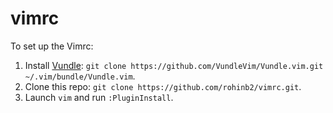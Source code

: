 # vimrc

To set up the Vimrc:
1. Install [Vundle](https://github.com/VundleVim/Vundle.vim):
`git clone https://github.com/VundleVim/Vundle.vim.git ~/.vim/bundle/Vundle.vim`.
2. Clone this repo: `git clone https://github.com/rohinb2/vimrc.git`.
3. Launch `vim` and run `:PluginInstall`.
